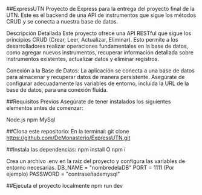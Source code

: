 ##ExpressUTN
Proyecto de Express para la entrega del proyecto final de la UTN. Este es el backend de una API de instrumentos que sigue los métodos CRUD y se conecta a nuestra base de datos.

Descripción Detallada Este proyecto ofrece una API RESTful que sigue los principios CRUD (Crear, Leer, Actualizar, Eliminar). Esto permite a los desarrolladores realizar operaciones fundamentales en la base de datos, como agregar nuevos instrumentos, recuperar información detallada sobre instrumentos existentes, actualizar datos y eliminar registros.

Conexión a la Base de Datos: La aplicación se conecta a una base de datos para almacenar y recuperar datos de manera persistente. Asegúrate de configurar adecuadamente las variables de entorno, incluida la URL de la base de datos, para una conexión fluida.

##Requisitos Previos
Asegúrate de tener instalados los siguientes elementos antes de comenzar:

Node.js npm MySql

##Clona este repositorio:
En la terminal: git clone https://github.com/DeMonasterio/ExpressUTN.git

##Instala las dependencias:
npm install O npm i

Crea un archivo .env en la raíz del proyecto y configura las variables de entorno necesarias.
DB_NAME = "nombredelaDB" PORT = 1111 (Por ejemplo) PASSWORD = "contraseñademysql"

##Ejecuta el proyecto localmente
npm run dev
